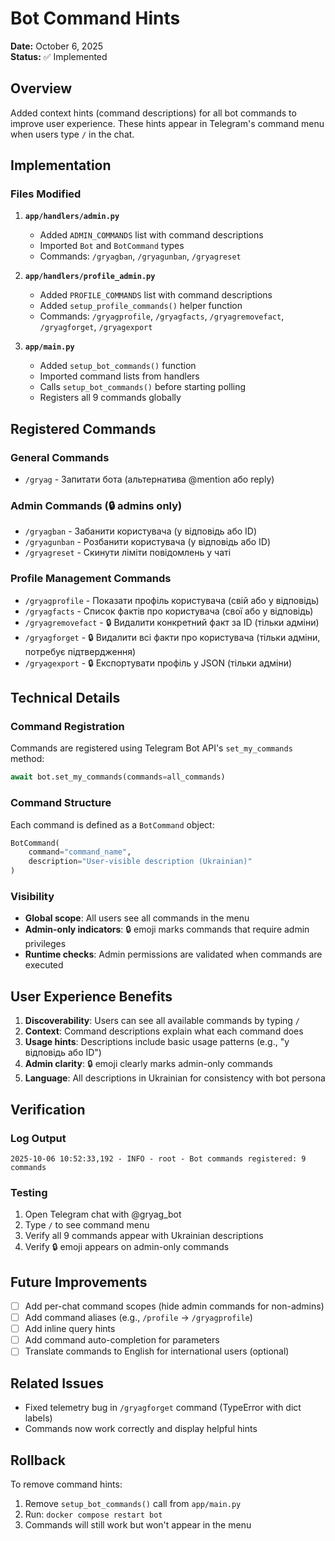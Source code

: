 # Bot Command Hints

**Date:** October 6, 2025  
**Status:** ✅ Implemented

## Overview

Added context hints (command descriptions) for all bot commands to improve user experience. These hints appear in Telegram's command menu when users type `/` in the chat.

## Implementation

### Files Modified

1. **`app/handlers/admin.py`**
   - Added `ADMIN_COMMANDS` list with command descriptions
   - Imported `Bot` and `BotCommand` types
   - Commands: `/gryagban`, `/gryagunban`, `/gryagreset`

2. **`app/handlers/profile_admin.py`**
   - Added `PROFILE_COMMANDS` list with command descriptions
   - Added `setup_profile_commands()` helper function
   - Commands: `/gryagprofile`, `/gryagfacts`, `/gryagremovefact`, `/gryagforget`, `/gryagexport`

3. **`app/main.py`**
   - Added `setup_bot_commands()` function
   - Imported command lists from handlers
   - Calls `setup_bot_commands()` before starting polling
   - Registers all 9 commands globally

## Registered Commands

### General Commands
- `/gryag` - Запитати бота (альтернатива @mention або reply)

### Admin Commands (🔒 admins only)
- `/gryagban` - Забанити користувача (у відповідь або ID)
- `/gryagunban` - Розбанити користувача (у відповідь або ID)
- `/gryagreset` - Скинути ліміти повідомлень у чаті

### Profile Management Commands
- `/gryagprofile` - Показати профіль користувача (свій або у відповідь)
- `/gryagfacts` - Список фактів про користувача (свої або у відповідь)
- `/gryagremovefact` - 🔒 Видалити конкретний факт за ID (тільки адміни)
- `/gryagforget` - 🔒 Видалити всі факти про користувача (тільки адміни, потребує підтвердження)
- `/gryagexport` - 🔒 Експортувати профіль у JSON (тільки адміни)

## Technical Details

### Command Registration
Commands are registered using Telegram Bot API's `set_my_commands` method:
```python
await bot.set_my_commands(commands=all_commands)
```

### Command Structure
Each command is defined as a `BotCommand` object:
```python
BotCommand(
    command="command_name",
    description="User-visible description (Ukrainian)"
)
```

### Visibility
- **Global scope**: All users see all commands in the menu
- **Admin-only indicators**: 🔒 emoji marks commands that require admin privileges
- **Runtime checks**: Admin permissions are validated when commands are executed

## User Experience Benefits

1. **Discoverability**: Users can see all available commands by typing `/`
2. **Context**: Command descriptions explain what each command does
3. **Usage hints**: Descriptions include basic usage patterns (e.g., "у відповідь або ID")
4. **Admin clarity**: 🔒 emoji clearly marks admin-only commands
5. **Language**: All descriptions in Ukrainian for consistency with bot persona

## Verification

### Log Output
```
2025-10-06 10:52:33,192 - INFO - root - Bot commands registered: 9 commands
```

### Testing
1. Open Telegram chat with @gryag_bot
2. Type `/` to see command menu
3. Verify all 9 commands appear with Ukrainian descriptions
4. Verify 🔒 emoji appears on admin-only commands

## Future Improvements

- [ ] Add per-chat command scopes (hide admin commands for non-admins)
- [ ] Add command aliases (e.g., `/profile` → `/gryagprofile`)
- [ ] Add inline query hints
- [ ] Add command auto-completion for parameters
- [ ] Translate commands to English for international users (optional)

## Related Issues

- Fixed telemetry bug in `/gryagforget` command (TypeError with dict labels)
- Commands now work correctly and display helpful hints

## Rollback

To remove command hints:
1. Remove `setup_bot_commands()` call from `app/main.py`
2. Run: `docker compose restart bot`
3. Commands will still work but won't appear in the menu
